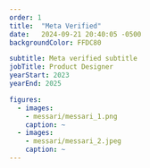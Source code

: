 ```yaml
---
order: 1
title:  "Meta Verified"
date:   2024-09-21 20:40:05 -0500
backgroundColor: FFDC80

subtitle: Meta verified subtitle
jobTitle: Product Designer
yearStart: 2023
yearEnd: 2025

figures:
  - images:
    - messari/messari_1.png
    caption: ~
  - images:
    - messari/messari_2.jpeg
    caption: ~
---
```

